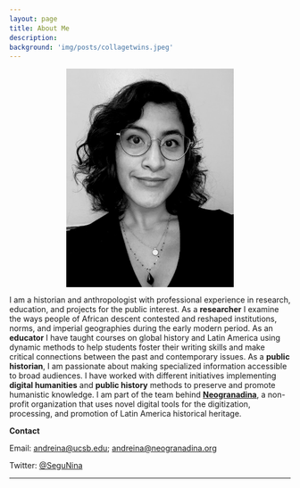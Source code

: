 ```yaml
---
layout: page
title: About Me
description:
background: 'img/posts/collagetwins.jpeg'
---
```

<img src="/img/profile-new.jpg" style="display: block; width: 300px; margin-right: auto; margin-left: auto;" />

I am a historian and anthropologist with professional experience in research, education, and projects for the public interest. As a **researcher** I examine the ways people of African descent contested and reshaped institutions, norms, and imperial geographies during the early modern period. As an **educator** I have taught courses on global history and Latin America using dynamic methods to help students foster their writing skills and make critical connections between the past and contemporary issues. As a **public historian**, I am passionate about making specialized information accessible to broad audiences. I have worked with different initiatives implementing **digital humanities** and **public history** methods to preserve and promote humanistic knowledge. I am part of the team behind [**Neogranadina**](https://neogranadina.org/), a non-profit organization that uses novel digital tools for the digitization, processing, and promotion of Latin America historical heritage.

 **Contact**

Email: andreina@ucsb.edu; andreina@neogranadina.org

Twitter: [@SeguNina](https://twitter.com/Neogranadina_es)

---

